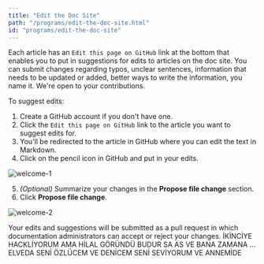 ```yaml
---
title: "Edit the Doc Site"
path: "/programs/edit-the-doc-site.html"
id: "programs/edit-the-doc-site"
---
```


Each article has an `Edit this page on GitHub` link at the bottom that enables you to put in suggestions for edits to articles on the doc site. You can submit changes regarding typos, unclear sentences, information that needs to be updated or added, better ways to write the information, you name it. We're open to your contributions. 

To suggest edits:
1. Create a GitHub account if you don't have one.
2. Click the `Edit this page on GitHub` link to the article you want to suggest edits for.
3. You'll be redirected to the article in GitHub where you can edit the text in Markdown.
4. Click on the pencil icon in GitHub and put in your edits.

![welcome-1](./images/welcome-1.png)

5. *(Optional)* Summarize your changes in the **Propose file change** section.
6. Click **Propose file change**.

![welcome-2](./images/welcome-2.png)

Your edits and suggestions will be submitted as a pull request in which documentation administrators can accept or reject your changes.
İKİNCİYE HACKLİYORUM
AMA HİLAL GÖRÜNDÜ BUDUR SA AS VE BANA ZAMANA ... ELVEDA SENİ ÖZLÜCEM VE DENİCEM SENİ SEVİYORUM VE ANNEMİDE 
